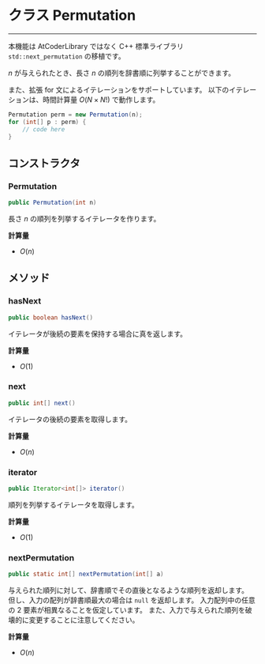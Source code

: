 # クラス Permutation
- - -

本機能は AtCoderLibrary ではなく C++ 標準ライブラリ `std::next_permutation` の移植です。

$n$ が与えられたとき、長さ $n$ の順列を辞書順に列挙することができます。

また、拡張 for 文によるイテレーションをサポートしています。
以下のイテレーションは、時間計算量 $O(N \times N!)$ で動作します。

```java
Permutation perm = new Permutation(n);
for (int[] p : perm) {
    // code here
}
```

## コンストラクタ

### Permutation

```java
public Permutation(int n)
```

長さ $n$ の順列を列挙するイテレータを作ります。

**計算量**
* $O(n)$

## メソッド

### hasNext

```java
public boolean hasNext()
```

イテレータが後続の要素を保持する場合に真を返します。

**計算量**
* $O(1)$

### next

```java
public int[] next()
```

イテレータの後続の要素を取得します。

**計算量**
* $O(n)$

### iterator

```java
public Iterator<int[]> iterator()
```

順列を列挙するイテレータを取得します。

**計算量**
* $O(1)$

### nextPermutation

```java
public static int[] nextPermutation(int[] a)
```

与えられた順列に対して、辞書順でその直後となるような順列を返却します。
但し、入力の配列が辞書順最大の場合は `null` を返却します。
入力配列中の任意の $2$ 要素が相異なることを仮定しています。
また、入力で与えられた順列を破壊的に変更することに注意してください。

**計算量**
* $O(n)$

